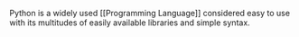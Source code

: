 Python is a widely used [[Programming Language]] considered easy to use with its multitudes of easily available libraries and simple syntax.
